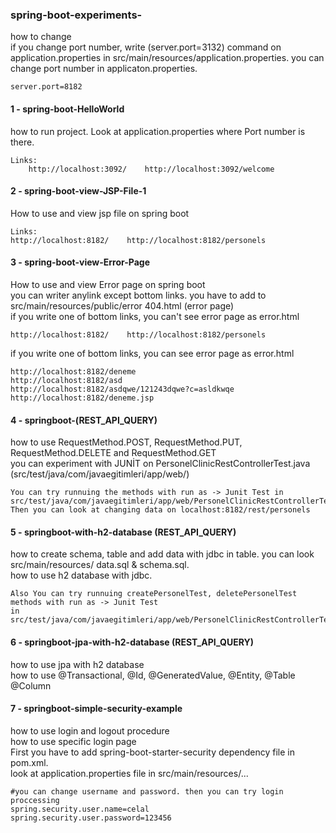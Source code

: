 ### spring-boot-experiments-
how to change<br/>
if you change port number, write (server.port=3132) command on application.properties in src/main/resources/application.properties. you can change port number in applicaton.properties. 
``` 
server.port=8182
``` 
#### 1 - spring-boot-HelloWorld
how to run project. Look at application.properties where Port number is there. 
``` 
Links: 
    http://localhost:3092/    http://localhost:3092/welcome
```
#### 2 - spring-boot-view-JSP-File-1
How to use and view jsp file on spring boot
``` 
Links: 
http://localhost:8182/    http://localhost:8182/personels
```
#### 3 - spring-boot-view-Error-Page
How to use and view Error page on spring boot<br/>
you can writer anylink  except bottom links. you have to add to src/main/resources/public/error 404.html (error page)<br/>
if you write one of bottom links, you can't see error page as error.html
``` 
http://localhost:8182/    http://localhost:8182/personels
``` 
if you write one of bottom links, you can see error page as error.html
``` 
http://localhost:8182/deneme                           http://localhost:8182/asd        
http://localhost:8182/asdqwe/121243dqwe?c=asldkwqe     http://localhost:8182/deneme.jsp
```
#### 4 - springboot-(REST_API_QUERY)
how to use RequestMethod.POST, RequestMethod.PUT, RequestMethod.DELETE and RequestMethod.GET<br/>
you can experiment with JUNİT on PersonelClinicRestControllerTest.java  (src/test/java/com/javaegitimleri/app/web/) 
```   
You can try runnuing the methods with run as -> Junit Test in src/test/java/com/javaegitimleri/app/web/PersonelClinicRestControllerTest.java. 
Then you can look at changing data on localhost:8182/rest/personels
``` 
#### 5 - springboot-with-h2-database (REST_API_QUERY) 
how to create schema, table and add data with jdbc in table. you can look src/main/resources/ data.sql & schema.sql.<br/>
how to use h2 database with jdbc.
``` 
Also You can try runnuing createPersonelTest, deletePersonelTest methods with run as -> Junit Test 
in src/test/java/com/javaegitimleri/app/web/PersonelClinicRestControllerTest.java.
``` 
#### 6 - springboot-jpa-with-h2-database (REST_API_QUERY)
how to use jpa with h2 database<br/>
how to use @Transactional, @Id, @GeneratedValue, @Entity, @Table @Column
#### 7 - springboot-simple-security-example
how to use login and logout procedure<br/>
how to use specific login page <br/>
First you have to add spring-boot-starter-security dependency file in pom.xml. <br/>
look at application.properties file in src/main/resources/...
``` 
#you can change username and password. then you can try login proccessing
spring.security.user.name=celal
spring.security.user.password=123456
``` 

